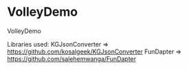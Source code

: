 # VolleyDemo
VolleyDemo

Libraries used: 
KGJsonConverter => https://github.com/kosalgeek/KGJsonConverter
FunDapter => https://github.com/salehemwanga/FunDapter

